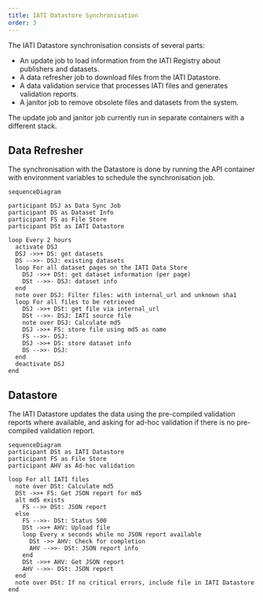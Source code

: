 ```yaml
---
title: IATI Datastore Synchronisation
order: 3
---
```


The IATI Datastore synchronisation consists of several parts:

* An update job to load information from the IATI Registry about publishers and datasets.
* A data refresher job to download files from the IATI Datastore.
* A data validation service that processes IATI files and generates validation reports.
* A janitor job to remove obsolete files and datasets from the system.

The update job and janitor job currently run in separate containers with a different stack.

## Data Refresher

The synchronisation with the Datastore is done by running the API container with environment variables to schedule the synchronisation job.

```mermaid
sequenceDiagram

participant DSJ as Data Sync Job
participant DS as Dataset Info
participant FS as File Store
participant DSt as IATI Datastore

loop Every 2 hours
  activate DSJ
  DSJ ->>+ DS: get datasets
  DS -->>- DSJ: existing datasets
  loop For all dataset pages on the IATI Data Store
    DSJ ->>+ DSt: get dataset information (per page)
    DSt -->>- DSJ: dataset info
  end
  note over DSJ: Filter files: with internal_url and unknown sha1
  loop For all files to be retrieved
    DSJ ->>+ DSt: get file via internal_url
    DSt -->>- DSJ: IATI source file
    note over DSJ: Calculate md5
    DSJ ->>+ FS: store file using md5 as name
    FS -->>- DSJ: 
    DSJ ->>+ DS: store dataset info
    DS -->>- DSJ: 
  end
  deactivate DSJ
end
```

## Datastore

The IATI Datastore updates the data using the pre-compiled validation reports where available, and asking for ad-hoc validation if there is no pre-compiled validation report.

```mermaid
sequenceDiagram
participant DSt as IATI Datastore
participant FS as File Store
participant AHV as Ad-hoc validation

loop For all IATI files
  note over DSt: Calculate md5
  DSt ->>+ FS: Get JSON report for md5
  alt md5 exists
  	FS -->> DSt: JSON report
  else 
    FS -->>- DSt: Status 500
    DSt ->>+ AHV: Upload file
    loop Every x seconds while no JSON report available
      DSt ->> AHV: Check for completion
      AHV -->>- DSt: JSON report info
    end
    DSt ->>+ AHV: Get JSON report
    AHV -->>- DSt: JSON report
  end
  note over DSt: If no critical errors, include file in IATI Datastore
end
```